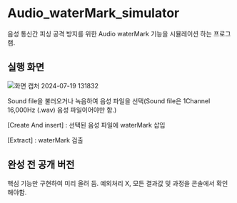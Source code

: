 # Audio_waterMark_simulator
음성 통신간 피싱 공격 방지를 위한 Audio waterMark 기능을 시뮬레이션 하는 프로그램.

## 실행 화면
![화면 캡처 2024-07-19 131832](https://github.com/user-attachments/assets/65d46e2e-2648-4d05-b1cb-113c770e590b)


Sound file을 불러오거나 녹음하여 음성 파일을 선택(Sound file은 1Channel 16,000Hz (.wav) 음성 파일이어야만 함.)

[Create And insert] : 선택된 음성 파일에 waterMark 삽입

[Extract] : waterMark 검출

## 완성 전 공개 버전
핵심 기능만 구현하여 미리 올려 둠.
예외처리 X, 모든 결과값 및 과정을 콘솔에서 확인해야함.
